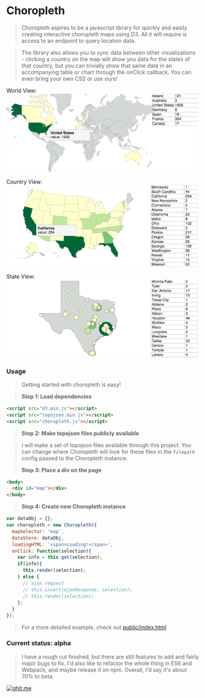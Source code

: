 # Choropleth 

> Choropleth aspires to be a javascript library for quickly and easily creating interactive choropleth maps using D3. All it will require is access to an endpoint to query location data. 

> The library also allows you to sync data between other visualizations - clicking a country on the map will show you data for the states of that country, but you can trivially show that same data in an accompanying table or chart through the onClick callback. You can even bring your own CSS or use ours! 

World View:
![Choropleth World](docs/world.png)

Country View:
![Choropleth Country](docs/country.png)

State View:
![Choropleth State](docs/state.png)

### Usage
> Getting started with choropleth is easy!

> **Step 1: Load dependencies**
```html
<script src="d3.min.js"></script>
<script src="topojson.min.js"></script>
<script src="choropleth.js"></script>
```
> **Step 2: Make topojson files publicly available**

> I will make a set of topojson files available through this project. You can change where Choropleth will look for these files in the `filepath` config passed to the Choropleth instance.

> **Step 3: Place a div on the page**
```html
<body>
  <div id="map"></div>
</body>
```
> **Step 4: Create new Choropleth instance**
```js
var dataObj = {};
var choropleth = new Choropleth({
  mapSelector: 'map',
  dataStore: dataObj, 
  loadingHTML: '<span>Loading!</span>',
  onClick: function(selection){
    var info = this.get(selection);
    if(info){
      this.render(selection);
    } else {
      // ajax request
      // this.insert(ajaxResponse, selection);
      // this.render(selection);
    };
  }
});
```

> For a more detailed example, check out [public/index.html](public/index.html)

### Current status: alpha
> I have a rough cut finished, but there are still features to add and fairly major bugs to fix. I'd also like to refactor the whole thing in ES6 and Webpack, and maybe release it on npm. Overall, I'd say it's about 70% to beta. 

[![ghit.me](https://ghit.me/badge.svg?repo=hammeiam/choropleth)](https://ghit.me/repo/hammeiam/choropleth)
